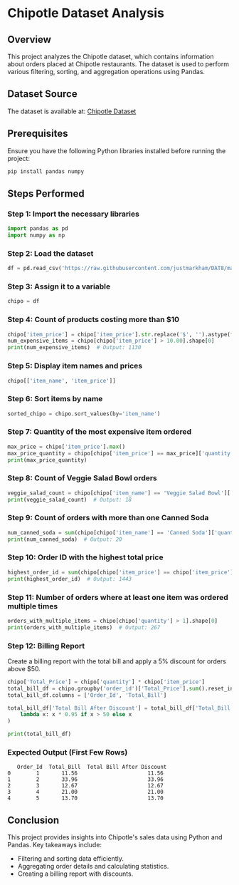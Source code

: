 # Chipotle Dataset Analysis

## Overview
This project analyzes the Chipotle dataset, which contains information about orders placed at Chipotle restaurants. The dataset is used to perform various filtering, sorting, and aggregation operations using Pandas.

## Dataset Source
The dataset is available at:
[Chipotle Dataset](https://raw.githubusercontent.com/justmarkham/DAT8/master/data/chipotle.tsv)

## Prerequisites
Ensure you have the following Python libraries installed before running the project:

```bash
pip install pandas numpy
```

## Steps Performed

### Step 1: Import the necessary libraries
```python
import pandas as pd
import numpy as np
```

### Step 2: Load the dataset
```python
df = pd.read_csv('https://raw.githubusercontent.com/justmarkham/DAT8/master/data/chipotle.tsv', sep="\t")
```

### Step 3: Assign it to a variable
```python
chipo = df
```

### Step 4: Count of products costing more than $10
```python
chipo['item_price'] = chipo['item_price'].str.replace('$', '').astype(float)
num_expensive_items = chipo[chipo['item_price'] > 10.00].shape[0]
print(num_expensive_items)  # Output: 1130
```

### Step 5: Display item names and prices
```python
chipo[['item_name', 'item_price']]
```

### Step 6: Sort items by name
```python
sorted_chipo = chipo.sort_values(by='item_name')
```

### Step 7: Quantity of the most expensive item ordered
```python
max_price = chipo['item_price'].max()
max_price_quantity = chipo[chipo['item_price'] == max_price]['quantity']
print(max_price_quantity)
```

### Step 8: Count of Veggie Salad Bowl orders
```python
veggie_salad_count = chipo[chipo['item_name'] == 'Veggie Salad Bowl']['item_name'].count()
print(veggie_salad_count)  # Output: 18
```

### Step 9: Count of orders with more than one Canned Soda
```python
num_canned_soda = sum(chipo[chipo['item_name'] == 'Canned Soda']['quantity'] > 1)
print(num_canned_soda)  # Output: 20
```

### Step 10: Order ID with the highest total price
```python
highest_order_id = sum(chipo[chipo['item_price'] == chipo['item_price'].max()]['order_id'])
print(highest_order_id)  # Output: 1443
```

### Step 11: Number of orders where at least one item was ordered multiple times
```python
orders_with_multiple_items = chipo[chipo['quantity'] > 1].shape[0]
print(orders_with_multiple_items)  # Output: 267
```

### Step 12: Billing Report
Create a billing report with the total bill and apply a 5% discount for orders above $50.
```python
chipo['Total_Price'] = chipo['quantity'] * chipo['item_price']
total_bill_df = chipo.groupby('order_id')['Total_Price'].sum().reset_index()
total_bill_df.columns = ['Order_Id', 'Total_Bill']

total_bill_df['Total Bill After Discount'] = total_bill_df['Total_Bill'].apply(
    lambda x: x * 0.95 if x > 50 else x
)

print(total_bill_df)
```

### Expected Output (First Few Rows)
```
   Order_Id  Total_Bill  Total Bill After Discount
0        1       11.56                      11.56
1        2       33.96                      33.96
2        3       12.67                      12.67
3        4       21.00                      21.00
4        5       13.70                      13.70
```

## Conclusion
This project provides insights into Chipotle's sales data using Python and Pandas. Key takeaways include:
- Filtering and sorting data efficiently.
- Aggregating order details and calculating statistics.
- Creating a billing report with discounts.


